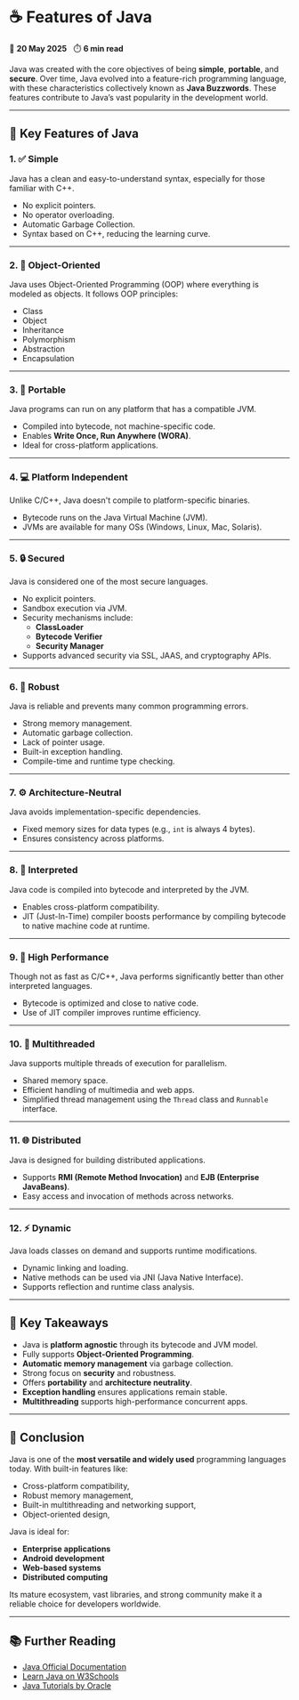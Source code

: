 # ☕ Features of Java

📅 **20 May 2025** &nbsp; ⏱️ **6 min read**

Java was created with the core objectives of being **simple**, **portable**, and **secure**. Over time, Java evolved into a feature-rich programming language, with these characteristics collectively known as **Java Buzzwords**. These features contribute to Java’s vast popularity in the development world.

---

## 🔑 Key Features of Java

### 1. ✅ Simple
Java has a clean and easy-to-understand syntax, especially for those familiar with C++.

- No explicit pointers.
- No operator overloading.
- Automatic Garbage Collection.
- Syntax based on C++, reducing the learning curve.

---

### 2. 🧱 Object-Oriented
Java uses Object-Oriented Programming (OOP) where everything is modeled as objects. It follows OOP principles:

- Class
- Object
- Inheritance
- Polymorphism
- Abstraction
- Encapsulation

---

### 3. 🚚 Portable
Java programs can run on any platform that has a compatible JVM.

- Compiled into bytecode, not machine-specific code.
- Enables **Write Once, Run Anywhere (WORA)**.
- Ideal for cross-platform applications.

---

### 4. 💻 Platform Independent
Unlike C/C++, Java doesn't compile to platform-specific binaries.

- Bytecode runs on the Java Virtual Machine (JVM).
- JVMs are available for many OSs (Windows, Linux, Mac, Solaris).

---

### 5. 🔒 Secured
Java is considered one of the most secure languages.

- No explicit pointers.
- Sandbox execution via JVM.
- Security mechanisms include:
  - **ClassLoader**
  - **Bytecode Verifier**
  - **Security Manager**
- Supports advanced security via SSL, JAAS, and cryptography APIs.

---

### 6. 💪 Robust
Java is reliable and prevents many common programming errors.

- Strong memory management.
- Automatic garbage collection.
- Lack of pointer usage.
- Built-in exception handling.
- Compile-time and runtime type checking.

---

### 7. ⚙️ Architecture-Neutral
Java avoids implementation-specific dependencies.

- Fixed memory sizes for data types (e.g., `int` is always 4 bytes).
- Ensures consistency across platforms.

---

### 8. 📜 Interpreted
Java code is compiled into bytecode and interpreted by the JVM.

- Enables cross-platform compatibility.
- JIT (Just-In-Time) compiler boosts performance by compiling bytecode to native machine code at runtime.

---

### 9. 🚀 High Performance
Though not as fast as C/C++, Java performs significantly better than other interpreted languages.

- Bytecode is optimized and close to native code.
- Use of JIT compiler improves runtime efficiency.

---

### 10. 🔁 Multithreaded
Java supports multiple threads of execution for parallelism.

- Shared memory space.
- Efficient handling of multimedia and web apps.
- Simplified thread management using the `Thread` class and `Runnable` interface.

---

### 11. 🌐 Distributed
Java is designed for building distributed applications.

- Supports **RMI (Remote Method Invocation)** and **EJB (Enterprise JavaBeans)**.
- Easy access and invocation of methods across networks.

---

### 12. ⚡ Dynamic
Java loads classes on demand and supports runtime modifications.

- Dynamic linking and loading.
- Native methods can be used via JNI (Java Native Interface).
- Supports reflection and runtime class analysis.

---

## 📝 Key Takeaways

- Java is **platform agnostic** through its bytecode and JVM model.
- Fully supports **Object-Oriented Programming**.
- **Automatic memory management** via garbage collection.
- Strong focus on **security** and robustness.
- Offers **portability** and **architecture neutrality**.
- **Exception handling** ensures applications remain stable.
- **Multithreading** supports high-performance concurrent apps.

---

## 🏁 Conclusion

Java is one of the **most versatile and widely used** programming languages today. With built-in features like:

- Cross-platform compatibility,
- Robust memory management,
- Built-in multithreading and networking support,
- Object-oriented design,

Java is ideal for:

- **Enterprise applications**
- **Android development**
- **Web-based systems**
- **Distributed computing**

Its mature ecosystem, vast libraries, and strong community make it a reliable choice for developers worldwide.

---

## 📚 Further Reading

- [Java Official Documentation](https://docs.oracle.com/javase/)
- [Learn Java on W3Schools](https://www.w3schools.com/java/)
- [Java Tutorials by Oracle](https://docs.oracle.com/javase/tutorial/)
